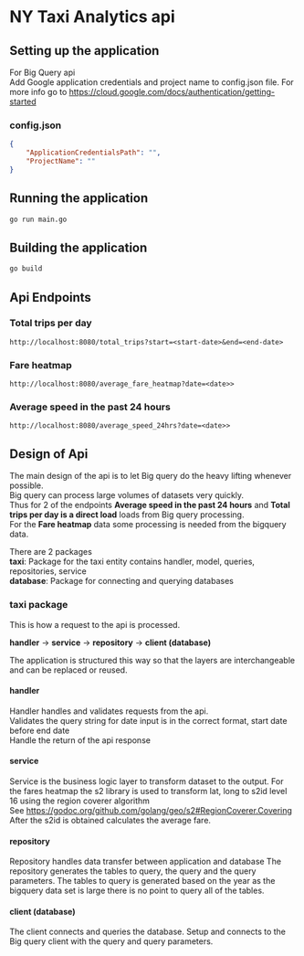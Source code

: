 # NY Taxi Analytics api

## Setting up the application

For Big Query api  
Add Google application credentials and project name to config.json file.
For more info go to <https://cloud.google.com/docs/authentication/getting-started>

### config.json

```json
{
    "ApplicationCredentialsPath": "",
    "ProjectName": ""
}
```

## Running the application

```cmd
go run main.go
```

## Building the application

```cmd
go build
```

## Api Endpoints  

### Total trips per day

```http
http://localhost:8080/total_trips?start=<start-date>&end=<end-date>
```

### Fare heatmap

```http
http://localhost:8080/average_fare_heatmap?date=<date>>
```

### Average speed in the past 24 hours

```http
http://localhost:8080/average_speed_24hrs?date=<date>>
```

## Design of Api

The main design of the api is to let Big query do the heavy lifting whenever possible.  
Big query can process large volumes of datasets very quickly.  
Thus for 2 of the endpoints **Average speed in the past 24 hours** and **Total trips per day is a direct load** loads from Big query processing.  
For the **Fare heatmap** data some processing is needed from the bigquery data.

There are 2 packages  
**taxi**: Package for the taxi entity contains handler, model, queries, repositories, service  
**database**: Package for connecting and querying databases  

### taxi package

This is how a request to the api is processed.  

**handler** -> **service** -> **repository** -> **client (database)**  

The application is structured this way so that the layers are interchangeable and can be replaced or reused.

#### handler

Handler handles and validates requests from the api.  
Validates the query string for date input is in the correct format, start date before end date  
Handle the return of the api response

#### service

Service is the business logic layer to transform dataset to the output.
For the fares heatmap the s2 library is used to transform lat, long to s2id level 16 using the region coverer algorithm  
See <https://godoc.org/github.com/golang/geo/s2#RegionCoverer.Covering>  
After the s2id is obtained calculates the average fare.

#### repository

Repository handles data transfer between application and database
The repository generates the tables to query, the query and the query parameters.
The tables to query is generated based on the year as the bigquery data set is large there is no point to query all of the tables.

#### client (database)

The client connects and queries the database.
Setup and connects to the Big query client with the query and query parameters.
